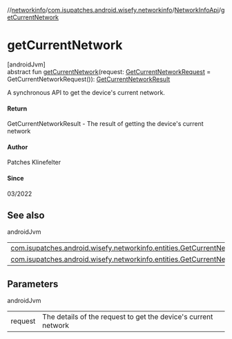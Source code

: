 //[networkinfo](../../../index.md)/[com.isupatches.android.wisefy.networkinfo](../index.md)/[NetworkInfoApi](index.md)/[getCurrentNetwork](get-current-network.md)

# getCurrentNetwork

[androidJvm]\
abstract fun [getCurrentNetwork](get-current-network.md)(request: [GetCurrentNetworkRequest](../../com.isupatches.android.wisefy.networkinfo.entities/-get-current-network-request/index.md) = GetCurrentNetworkRequest()): [GetCurrentNetworkResult](../../com.isupatches.android.wisefy.networkinfo.entities/-get-current-network-result/index.md)

A synchronous API to get the device's current network.

#### Return

GetCurrentNetworkResult - The result of getting the device's current network

#### Author

Patches Klinefelter

#### Since

03/2022

## See also

androidJvm

| | |
|---|---|
| [com.isupatches.android.wisefy.networkinfo.entities.GetCurrentNetworkRequest](../../com.isupatches.android.wisefy.networkinfo.entities/-get-current-network-request/index.md) |  |
| [com.isupatches.android.wisefy.networkinfo.entities.GetCurrentNetworkResult](../../com.isupatches.android.wisefy.networkinfo.entities/-get-current-network-result/index.md) |  |

## Parameters

androidJvm

| | |
|---|---|
| request | The details of the request to get the device's current network |
